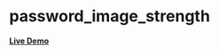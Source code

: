 # password_image_strength


<a href="https://guptakajal24.github.io/password_image_strength/"> <strong>Live Demo</strong></a>


